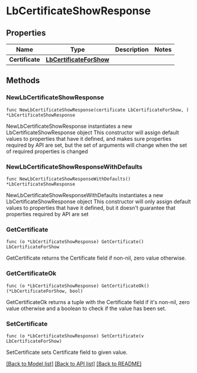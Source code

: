 # LbCertificateShowResponse

## Properties

Name | Type | Description | Notes
------------ | ------------- | ------------- | -------------
**Certificate** | [**LbCertificateForShow**](LbCertificateForShow.md) |  | 

## Methods

### NewLbCertificateShowResponse

`func NewLbCertificateShowResponse(certificate LbCertificateForShow, ) *LbCertificateShowResponse`

NewLbCertificateShowResponse instantiates a new LbCertificateShowResponse object
This constructor will assign default values to properties that have it defined,
and makes sure properties required by API are set, but the set of arguments
will change when the set of required properties is changed

### NewLbCertificateShowResponseWithDefaults

`func NewLbCertificateShowResponseWithDefaults() *LbCertificateShowResponse`

NewLbCertificateShowResponseWithDefaults instantiates a new LbCertificateShowResponse object
This constructor will only assign default values to properties that have it defined,
but it doesn't guarantee that properties required by API are set

### GetCertificate

`func (o *LbCertificateShowResponse) GetCertificate() LbCertificateForShow`

GetCertificate returns the Certificate field if non-nil, zero value otherwise.

### GetCertificateOk

`func (o *LbCertificateShowResponse) GetCertificateOk() (*LbCertificateForShow, bool)`

GetCertificateOk returns a tuple with the Certificate field if it's non-nil, zero value otherwise
and a boolean to check if the value has been set.

### SetCertificate

`func (o *LbCertificateShowResponse) SetCertificate(v LbCertificateForShow)`

SetCertificate sets Certificate field to given value.



[[Back to Model list]](../README.md#documentation-for-models) [[Back to API list]](../README.md#documentation-for-api-endpoints) [[Back to README]](../README.md)


